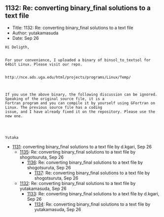 ## 1132: Re: converting binary_final solutions to a text file

- Title: 1132: Re: converting binary_final solutions to a text file
- Author: yutakamasuda
- Date: Sep 26
```
Hi Deligth,


For your convenience, I uploaded a binary of binsol_to_textsol for 64bit Linux. Please visit our repo.


http://nce.ads.uga.edu/html/projects/programs/Linux/Temp/



If you use the above binary, the following discussion can be ignored. Speaking of the original source file, it is a
Fortran program and you can compile it by yourself using GFortran on Linux. The previous source file has a coding
issue, and I have already fixed it on the repository. Please use the new one.




Yutaka
```

- [1131](1131.md): converting binary_final solutions to a text file by d.kgari, Sep 26
    - [1135](1135.md): Re: converting binary_final solutions to a text file by shogotsuruta, Sep 26
        - [1136](1136.md): Re: converting binary_final solutions to a text file by shogotsuruta, Sep 26
            - [1137](1137.md): Re: converting binary_final solutions to a text file by shogotsuruta, Sep 26
    - [1132](1132.md): Re: converting binary_final solutions to a text file by yutakamasuda, Sep 26
        - [1133](1133.md): Re: converting binary_final solutions to a text file by d.kgari, Sep 26
            - [1134](1134.md): Re: converting binary_final solutions to a text file by yutakamasuda, Sep 26
